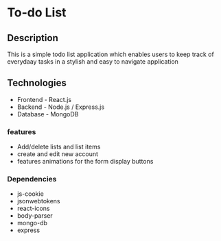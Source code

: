 # To-do List

## Description

This is a simple todo list application which enables users to keep track of everydaay tasks in a stylish and easy to navigate application


## Technologies
- Frontend - React.js
- Backend - Node.js / Express.js
- Database - MongoDB


### features

- Add/delete lists and list items
- create and edit new account
- features animations for the form display buttons

### Dependencies
- js-cookie
- jsonwebtokens
- react-icons
- body-parser
- mongo-db
- express

